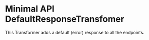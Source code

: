 # Minimal API DefaultResponseTransfomer

This Transformer adds a default (error) response to all the endpoints. 